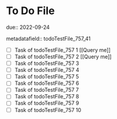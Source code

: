 # To Do File

due:: 2022-09-24

metadatafield:: todoTestFile_757_41

- [ ] Task of todoTestFile_757 1 [[Query me]]
- [ ] Task of todoTestFile_757 2 [[Query me]]
- [ ] Task of todoTestFile_757 3
- [ ] Task of todoTestFile_757 4
- [ ] Task of todoTestFile_757 5
- [ ] Task of todoTestFile_757 6
- [ ] Task of todoTestFile_757 7
- [ ] Task of todoTestFile_757 8
- [ ] Task of todoTestFile_757 9
- [ ] Task of todoTestFile_757 10